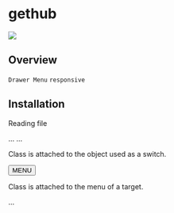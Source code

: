 # gethub

![](http://kurubusi.net/wp-content/uploads/2014/10/kurubusi.responsive_menu_img1.jpg)

## Overview
`Drawer Menu` `responsive` 

## Installation

Reading file

<head>
    …
    <script type="text/javascript" src="kurubusi.responsive_menu.js"></script>
    <link href="kurubusi.responsive_menu.css" rel="stylesheet" type="text/css">
    …
</head>

Class is attached to the object used as a switch. 

<button type="button" class="k_nav_b" data-krm-group="group_a" data-krm-breakpoint="760" data-krm-fadeto="right">MENU</button>

Class is attached to the menu of a target. 

<div class="k_target_obj" data-krm-group="group_a">
    …
</div>

